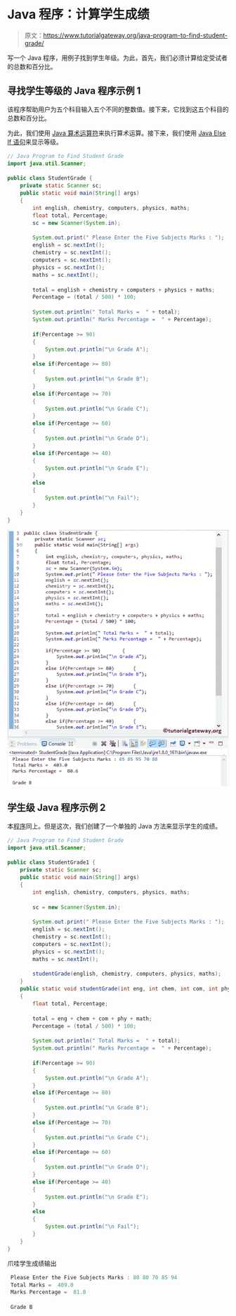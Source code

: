 # Java 程序：计算学生成绩

> 原文：<https://www.tutorialgateway.org/java-program-to-find-student-grade/>

写一个 Java 程序，用例子找到学生年级。为此，首先，我们必须计算给定受试者的总数和百分比。

## 寻找学生等级的 Java 程序示例 1

该程序帮助用户为五个科目输入五个不同的整数值。接下来，它找到这五个科目的总数和百分比。

为此，我们使用 [Java 算术运算符](https://www.tutorialgateway.org/java-arithmetic-operators/)来执行算术运算。接下来，我们使用 [Java Else If 语句](https://www.tutorialgateway.org/java-else-if-statement/)来显示等级。

```java
// Java Program to Find Student Grade
import java.util.Scanner;

public class StudentGrade {
	private static Scanner sc;
	public static void main(String[] args) 
	{
		int english, chemistry, computers, physics, maths; 
	    float total, Percentage;
		sc = new Scanner(System.in);

		System.out.print(" Please Enter the Five Subjects Marks : ");
		english = sc.nextInt();	
		chemistry = sc.nextInt();	
		computers = sc.nextInt();	
		physics = sc.nextInt();	
		maths = sc.nextInt();	

		total = english + chemistry + computers + physics + maths;
	    Percentage = (total / 500) * 100;

	    System.out.println(" Total Marks =  " + total);
	    System.out.println(" Marks Percentage =  " + Percentage);

		if(Percentage >= 90)
	    {
			System.out.println("\n Grade A");
		}
		else if(Percentage >= 80)
	    {
			System.out.println("\n Grade B");
		}
		else if(Percentage >= 70)
	    {
			System.out.println("\n Grade C");
		}
		else if(Percentage >= 60)
	    {
			System.out.println("\n Grade D");
		}
		else if(Percentage >= 40)
	    {
			System.out.println("\n Grade E");
		}
		else 
	    {
			System.out.println("\n Fail");
		} 
	}
}
```

![Java Program to Find Student Grade 1](img/cdfa9da985becced2ce0840434261e1a.png)

## 学生级 Java 程序示例 2

本[程序](https://www.tutorialgateway.org/learn-java-programs/)同上。但是这次，我们创建了一个单独的 Java 方法来显示学生的成绩。

```java
// Java Program to Find Student Grade
import java.util.Scanner;

public class StudentGrade1 {
	private static Scanner sc;
	public static void main(String[] args) 
	{
		int english, chemistry, computers, physics, maths; 

		sc = new Scanner(System.in);

		System.out.print(" Please Enter the Five Subjects Marks : ");
		english = sc.nextInt();	
		chemistry = sc.nextInt();	
		computers = sc.nextInt();	
		physics = sc.nextInt();	
		maths = sc.nextInt();	

		studentGrade(english, chemistry, computers, physics, maths);	
	}	
	public static void studentGrade(int eng, int chem, int com, int phy, int math)
	{
		float total, Percentage;

		total = eng + chem + com + phy + math;
	    Percentage = (total / 500) * 100;

	    System.out.println(" Total Marks =  " + total);
	    System.out.println(" Marks Percentage =  " + Percentage);

		if(Percentage >= 90)
	    {
			System.out.println("\n Grade A");
		}
		else if(Percentage >= 80)
	    {
			System.out.println("\n Grade B");
		}
		else if(Percentage >= 70)
	    {
			System.out.println("\n Grade C");
		}
		else if(Percentage >= 60)
	    {
			System.out.println("\n Grade D");
		}
		else if(Percentage >= 40)
	    {
			System.out.println("\n Grade E");
		}
		else 
	    {
			System.out.println("\n Fail");
		} 
	}
}
```

爪哇学生成绩输出

```java
 Please Enter the Five Subjects Marks : 80 80 70 85 94
 Total Marks =  409.0
 Marks Percentage =  81.8

 Grade B
```